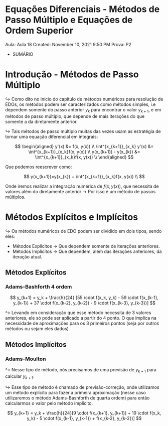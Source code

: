 # Equações Diferenciais - Métodos de Passo Múltiplo e Equações de Ordem Superior

Aula: Aula 18
Created: November 10, 2021 9:50 PM
Prova: P2

- SUMÁRIO
    
    

# Introdução - Métodos de Passo Múltiplo

$\hookrightarrow$ Como dito no início do capitulo de métodos numéricos para resolução de EDOs, os métodos podem ser caracterizados como métodos simples, i.e dependem somente do passo anterior $y_k$ para encontrar o valor $y_{k+1}$, e em métodos de passo múltiplo, que depende de mais iterações do que somente a da diretamente anterior.

$\hookrightarrow$ Tais métodos de passo múltiplo muitas das vezes usam as estratégia de tornar uma equação diferencial em integrais:

 

$$
\begin{aligned}
y'(x) &= f(x, y(x)) \\ 
\int^{x_{k+1}}_{x_k} y'(x) &= \int^{x_{k+1}}_{x_k}f(x, y(x)) \\ 
y(x_{k+1}) - y(x_{k}) &= \int^{x_{k+1}}_{x_k}f(x, y(x)) \\ 
\end{aligned}
$$

Que podemos reescrever como:

$$
y(x_{k+1})=y(x_{k}) +  \int^{x_{k+1}}_{x_k}f(x, y(x)) \\ 
$$

Onde iremos realizar a integração  numérica de $f(x, y(x))$, que necessita de valores além do diretamente anterior → Por isso é um método de passos múltiplos.

# Métodos Explícitos e Implícitos

$\hookrightarrow$ Os métodos numéricos de EDO podem ser dividido em dois tipos, sendo eles:

- Métodos Explícitos → Que dependem somente de iterações anteriores.
- Métodos Implícitos → Que dependem, além das iterações anteriores, da iteração atual.

## Métodos Explícitos

### Adams-Bashforth 4 ordem

$$
y_{k+1} = y_k + \frac{h}{24} [55 \cdot f(x_k, y_k) - 59 \cdot f(x_{k-1}, y_{k-1}) + 37 \cdot f(x_{k-2}, y_{k-2}) - 9 \cdot f(x_{k-3}, y_{k-3})]
$$

$\hookrightarrow$ Levando em consideração que esse método necessita de 3 valores anteriores, ele só pode ser aplicado a partir do 4 ponto. O que implica na necessidade de aproximações para os 3 primeiros pontos (seja por outros métodos ou sejam eles dados)

## Métodos Implícitos

### Adams-Moulton

$\hookrightarrow$ Nesse tipo de método, nós precisamos de uma previsão de $y_{k+1}$ para calcular $y_{k+1}$.

$\hookrightarrow$ Esse tipo de método é chamado de previsão-correção, onde utilizamos um método explícito para fazer a primeira aproximação (nesse caso utilizaremos o método Adams-Bashforth de quarta ordem)  para então calcularmos o valor pelo método implícito.

$$
y_{k+1} = y_k + \frac{h}{24}[9 \cdot f(x_{k+1}, y_{k+1}) + 19 \cdot f(x_k, y_k) - 5 \cdot f(x_{k-1}, y_{k-1}) + f(x_{k-2}, y_{k-2})]
$$